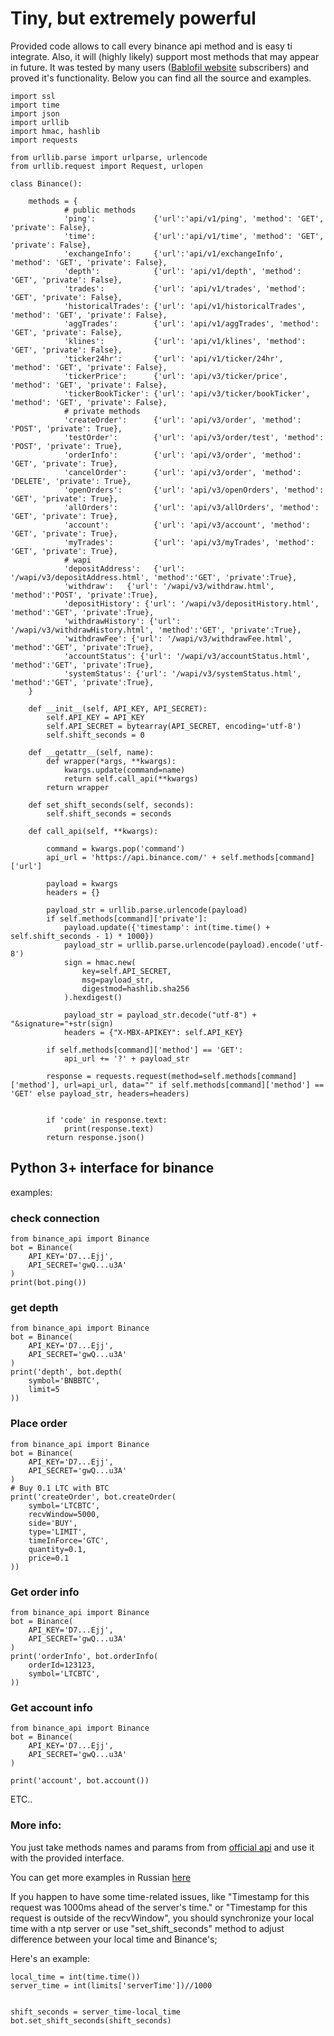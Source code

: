 # Tiny, but extremely powerful 


Provided code allows to call every binance api method and is easy ti integrate.
Also, it will (highly likely) support most methods that may appear in future.
It was tested by many users ([Bablofil website](https://bablofil.ru) subscribers) and proved it's functionality.
Below you can find all the source and examples.


```
import ssl
import time
import json
import urllib
import hmac, hashlib
import requests

from urllib.parse import urlparse, urlencode
from urllib.request import Request, urlopen

class Binance():

    methods = {
            # public methods
            'ping':             {'url':'api/v1/ping', 'method': 'GET', 'private': False},
            'time':             {'url':'api/v1/time', 'method': 'GET', 'private': False},
            'exchangeInfo':     {'url':'api/v1/exchangeInfo', 'method': 'GET', 'private': False},
            'depth':            {'url': 'api/v1/depth', 'method': 'GET', 'private': False},
            'trades':           {'url': 'api/v1/trades', 'method': 'GET', 'private': False},
            'historicalTrades': {'url': 'api/v1/historicalTrades', 'method': 'GET', 'private': False},
            'aggTrades':        {'url': 'api/v1/aggTrades', 'method': 'GET', 'private': False},
            'klines':           {'url': 'api/v1/klines', 'method': 'GET', 'private': False},
            'ticker24hr':       {'url': 'api/v1/ticker/24hr', 'method': 'GET', 'private': False},
            'tickerPrice':      {'url': 'api/v3/ticker/price', 'method': 'GET', 'private': False},
            'tickerBookTicker': {'url': 'api/v3/ticker/bookTicker', 'method': 'GET', 'private': False},
            # private methods
            'createOrder':      {'url': 'api/v3/order', 'method': 'POST', 'private': True},
            'testOrder':        {'url': 'api/v3/order/test', 'method': 'POST', 'private': True},
            'orderInfo':        {'url': 'api/v3/order', 'method': 'GET', 'private': True},
            'cancelOrder':      {'url': 'api/v3/order', 'method': 'DELETE', 'private': True},
            'openOrders':       {'url': 'api/v3/openOrders', 'method': 'GET', 'private': True},
            'allOrders':        {'url': 'api/v3/allOrders', 'method': 'GET', 'private': True},
            'account':          {'url': 'api/v3/account', 'method': 'GET', 'private': True},
            'myTrades':         {'url': 'api/v3/myTrades', 'method': 'GET', 'private': True},
            # wapi
            'depositAddress':   {'url': '/wapi/v3/depositAddress.html', 'method':'GET', 'private':True},
            'withdraw':   {'url': '/wapi/v3/withdraw.html', 'method':'POST', 'private':True},
            'depositHistory': {'url': '/wapi/v3/depositHistory.html', 'method':'GET', 'private':True},
            'withdrawHistory': {'url': '/wapi/v3/withdrawHistory.html', 'method':'GET', 'private':True},
            'withdrawFee': {'url': '/wapi/v3/withdrawFee.html', 'method':'GET', 'private':True},
            'accountStatus': {'url': '/wapi/v3/accountStatus.html', 'method':'GET', 'private':True},
            'systemStatus': {'url': '/wapi/v3/systemStatus.html', 'method':'GET', 'private':True},
    }
    
    def __init__(self, API_KEY, API_SECRET):
        self.API_KEY = API_KEY
        self.API_SECRET = bytearray(API_SECRET, encoding='utf-8')
        self.shift_seconds = 0

    def __getattr__(self, name):
        def wrapper(*args, **kwargs):
            kwargs.update(command=name)
            return self.call_api(**kwargs)
        return wrapper

    def set_shift_seconds(self, seconds):
        self.shift_seconds = seconds
        
    def call_api(self, **kwargs):

        command = kwargs.pop('command')
        api_url = 'https://api.binance.com/' + self.methods[command]['url']

        payload = kwargs
        headers = {}
        
        payload_str = urllib.parse.urlencode(payload)
        if self.methods[command]['private']:
            payload.update({'timestamp': int(time.time() + self.shift_seconds - 1) * 1000})
            payload_str = urllib.parse.urlencode(payload).encode('utf-8')
            sign = hmac.new(
                key=self.API_SECRET,
                msg=payload_str,
                digestmod=hashlib.sha256
            ).hexdigest()

            payload_str = payload_str.decode("utf-8") + "&signature="+str(sign) 
            headers = {"X-MBX-APIKEY": self.API_KEY}

        if self.methods[command]['method'] == 'GET':
            api_url += '?' + payload_str

        response = requests.request(method=self.methods[command]['method'], url=api_url, data="" if self.methods[command]['method'] == 'GET' else payload_str, headers=headers)

            
        if 'code' in response.text:
            print(response.text)
        return response.json()
```

## Python 3+ interface for binance

examples:


### check connection 

```
from binance_api import Binance
bot = Binance(
    API_KEY='D7...Ejj',
    API_SECRET='gwQ...u3A'
)
print(bot.ping())
```

### get depth

```
from binance_api import Binance
bot = Binance(
    API_KEY='D7...Ejj',
    API_SECRET='gwQ...u3A'
)
print('depth', bot.depth(
    symbol='BNBBTC',
    limit=5
))
```

### Place order

```
from binance_api import Binance
bot = Binance(
    API_KEY='D7...Ejj',
    API_SECRET='gwQ...u3A'
)
# Buy 0.1 LTC with BTC
print('createOrder', bot.createOrder(
    symbol='LTCBTC',
    recvWindow=5000,
    side='BUY',
    type='LIMIT',
    timeInForce='GTC',
    quantity=0.1,
    price=0.1
))
```

### Get order info

```
from binance_api import Binance
bot = Binance(
    API_KEY='D7...Ejj',
    API_SECRET='gwQ...u3A'
)
print('orderInfo', bot.orderInfo(
    orderId=123123,
    symbol='LTCBTC',
))
```

### Get account info

```
from binance_api import Binance
bot = Binance(
    API_KEY='D7...Ejj',
    API_SECRET='gwQ...u3A'
)

print('account', bot.account())
```

ETC..

### More info:


You just take methods names and params from from [official api](https://github.com/binance-exchange/binance-official-api-docs/blob/master/rest-api.md) and use it with the provided interface.


You can get more examples in Russian [here](https://bablofil.ru/binance-api/)


If you happen to have some time-related issues, like "Timestamp for this request was 1000ms ahead of the server's time."  or "Timestamp for this request is outside of the recvWindow", you should synchronize your local time with a ntp server or use "set_shift_seconds" method to adjust difference between your local time and Binance's;


Here's an example:


```
local_time = int(time.time())
server_time = int(limits['serverTime'])//1000


shift_seconds = server_time-local_time
bot.set_shift_seconds(shift_seconds)
``` 
